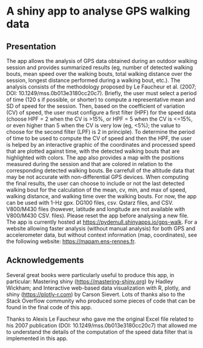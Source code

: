 # A shiny app to analyse GPS walking data
## Presentation
The app allows the analysis of GPS data obtained during an outdoor walking session and provides 
summarized results (eg, number of detected walking bouts, mean speed over the walking bouts, total walking distance over the session, longest distance performed during a walking bout, etc.). The analysis consists of the methodology proposed by Le Faucheur et al. (2007; DOI: 10.1249/mss.0b013e3180cc20c7). Briefly, the user must select a period of time (120 s if possible, or shorter) to compute a representative mean and SD of speed for the session. Then, based on the coefficient of variation (CV) of speed, the user must configure a first filter (HPF) for the speed data (choose HPF = 2 when the CV is >15%, or HPF = 5 when the CV is <=15%, or even higher than 5 when the CV is very low (eg, <5%); the value to choose for the second filter (LPF) is 2 in principle). To determine the period of time to be used to compute the CV of speed and then the HPF, the user is helped by an interactive graphic of the coordinates and processed speed that are plotted against time, with the detected walking bouts that are highlighted with colors. The app also provides a map with the positions measured during the session and that are colored in relation to the corresponding detected walking bouts. Be carrefull of the altitude data that may be not accurate with non-differential GPS devices. When computing the final results, the user can choose to include or not the last detected walking bout for the calculation of the mean, cv, min, and max of speed, walking distance, and walking time over the walking bouts. For now, the app can be used with 1-Hz gpx. DG100 files, csv. Qstarz files, and CSV. V800/M430 files (however, latitude and longitude are not available with V800/M430 CSV. files). Please reset the app before analysing a new file. The app is currently hosted at https://pydemull.shinyapps.io/gps-walk. For a website allowing faster analysis (without manual analysis) for both GPS and accelerometer data, but without context information (map, coordinates), see the following website: https://mapam.ens-rennes.fr.

## Acknowledgements
Several great books were particularly useful to produce this app, in particular: Mastering shiny (https://mastering-shiny.org) by Hadley Wickham; and Interactive web-based data visualization with R, plotly, and shiny (https://plotly-r.com) by Carson Sievert. Lots of thanks also to the Stack Overflow community who produced some pieces of code that can be found in the final code of this app.

Thanks to Alexis Le Faucheur who gave me the original Excel file related to his 2007 publication (DOI: 10.1249/mss.0b013e3180cc20c7) that allowed me to understand the details of the computation of the speed data filter that is implemented in this app.